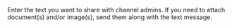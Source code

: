 Enter the text you want to share with channel admins. If you need to attach document(s) and/or image(s), send them along with the text message.